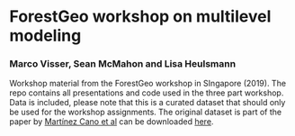 # ForestGeo workshop on multilevel modeling 

### Marco Visser, Sean McMahon and Lisa Heulsmann 

Workshop material from the ForestGeo workshop in SIngapore (2019). The repo contains all presentations and code used in the three part workshop. Data is included, please note that this is a curated dataset that should only be used for the workshop assignments. The original dataset is part of the paper by [Martínez Cano et al](https://www.biogeosciences.net/16/847/2019/) can be downloaded 
[here](https://doi.org/10.5061/dryad.85k53v8). 
